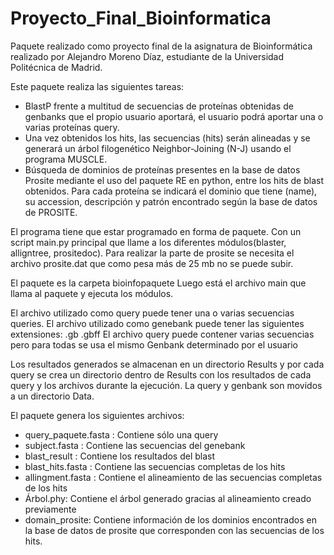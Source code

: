 # Proyecto_Final_Bioinformatica
Paquete realizado como proyecto final de la asignatura de Bioinformática realizado por Alejandro Moreno Díaz, estudiante de la Universidad Politécnica de Madrid.

Este paquete realiza las siguientes tareas:
- BlastP frente a multitud de secuencias de proteínas obtenidas de genbanks que el
propio usuario aportará, el usuario podrá aportar una o varias proteínas query.
- Una vez obtenidos los hits, las secuencias (hits) serán alineadas y se generará un
árbol filogenético Neighbor-Joining (N-J) usando el programa MUSCLE.
- Búsqueda de dominios de proteínas presentes en la base de datos Prosite mediante
el uso del paquete RE en python, entre los hits de blast obtenidos. Para cada
proteína se indicará el dominio que tiene (name), su accession, descripción y patrón
encontrado según la base de datos de PROSITE.

El programa tiene que estar programado en forma de paquete. Con un script main.py
principal que llame a los diferentes módulos(blaster, alligntree, prositedoc).
Para realizar la parte de prosite se necesita el archivo prosite.dat que como pesa más de 25 mb no se puede subir.

El paquete es la carpeta bioinfopaquete
Luego está el archivo main que llama al paquete y ejecuta los módulos.

El archivo utilizado como query puede tener una o varias secuencias queries.
El archivo utilizado como genebank puede tener las siguientes extensiones: .gb .gbff 
El archivo query puede contener varias secuencias pero para todas se usa el mismo Genbank determinado por el usuario

Los resultados generados se almacenan en un directorio Results y por cada query se crea un directorio dentro de Results con los resultados de cada query y los archivos durante la ejecución. 
La query y genbank son movidos a un directorio Data.

El paquete genera los siguientes archivos:
  - query_paquete.fasta  : Contiene sólo una query
  - subject.fasta : Contiene las secuencias del genebank
  - blast_result : Contiene los resultados del blast
  - blast_hits.fasta : Contiene las secuencias completas de los hits
  - allingment.fasta : Contiene el alineamiento de las secuencias completas de los hits
  - Árbol.phy: Contiene el árbol generado gracias al alineamiento creado previamente
  - domain_prosite: Contiene información de los dominios encontrados en la base de datos de prosite que corresponden con las secuencias de      los hits.
